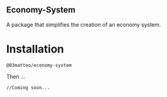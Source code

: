 ## Economy-System

A package that simplifies the creation of an economy system.

# Installation

```@03matteo/economy-system```

Then ...

```
//Coming soon...
```
